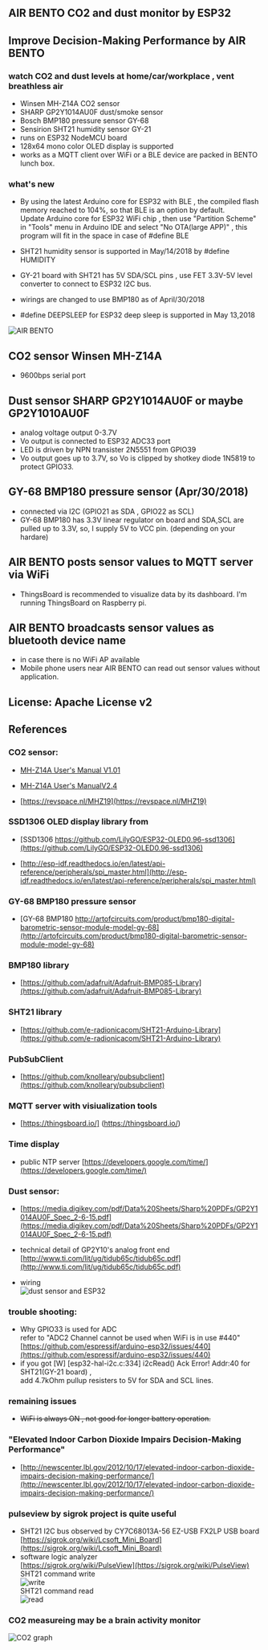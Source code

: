 ## AIR BENTO CO2 and dust monitor by ESP32
## Improve Decision-Making Performance by AIR BENTO
   
### watch CO2 and dust levels at home/car/workplace , vent breathless air
- Winsen MH-Z14A CO2 sensor
- SHARP GP2Y1014AU0F dust/smoke sensor
- Bosch BMP180 pressure sensor GY-68
- Sensirion SHT21 humidity sensor GY-21  
- runs on ESP32 NodeMCU board
- 128x64 mono color OLED display is supported
- works as a MQTT client over WiFi or a BLE device
are packed in BENTO lunch box.
### what's new
- By using the latest Arduino core for ESP32 with BLE , the compiled flash memory reached 
  to 104%, so that BLE is an option by default.<br>
  Update Arduino core for ESP32 WiFi chip , then use "Partition Scheme" in "Tools" menu in Arduino IDE and select "No OTA(large APP)" , 
  this program will fit in the space in case of #define BLE
  
- SHT21 humidity sensor is supported in May/14/2018 by #define HUMIDITY
- GY-21 board with SHT21 has 5V SDA/SCL pins , use FET 3.3V-5V level converter to connect to ESP32 I2C bus.
- wirings are changed to use BMP180 as of April/30/2018
- #define DEEPSLEEP for ESP32 deep sleep is supported in May 13,2018

![AIR BENTO](https://github.com/coniferconifer/AIR-BENTO/blob/master/AIR%20BENTO.jpg)
## CO2 sensor Winsen MH-Z14A
- 9600bps serial port
## Dust sensor SHARP GP2Y1014AU0F or maybe GP2Y1010AU0F
- analog voltage output 0-3.7V 
- Vo output is connected to ESP32 ADC33 port
- LED is driven by NPN transister 2N5551 from GPIO39
- Vo output goes up to 3.7V, so Vo is clipped by shotkey diode 1N5819 to protect GPIO33.

## GY-68 BMP180 pressure sensor (Apr/30/2018)
- connected via I2C (GPIO21 as SDA , GPIO22 as SCL)
- GY-68 BMP180 has 3.3V linear regulator on board and SDA,SCL are pulled up to 3.3V,
  so, I supply 5V to VCC pin. (depending on your hardare) 



## AIR BENTO posts sensor values to MQTT server via WiFi
- ThingsBoard is recommended to visualize data by its dashboard.
  I'm running ThingsBoard on Raspberry pi.

## AIR BENTO broadcasts sensor values as bluetooth device name
- in case there is no WiFi AP available
- Mobile phone users near AIR BENTO can read out sensor values without application.
## 

## License: Apache License v2

## References

### CO2 sensor:

- [MH-Z14A  User's Manual V1.01](http://www.winsen-sensor.com/d/files/infrared-gas-sensor/mh-z14a_co2-manual-v1_01.pdf)

- [MH-Z14A User's ManualV2.4](http://www.winsen-sensor.com/d/files/PDF/Infrared%20Gas%20Sensor/NDIR%20CO2%20SENSOR/MH-Z14%20CO2%20V2.4.pdf)

- [https://revspace.nl/MHZ19](https://revspace.nl/MHZ19)

### SSD1306 OLED display library from 
- [SSD1306 https://github.com/LilyGO/ESP32-OLED0.96-ssd1306](https://github.com/LilyGO/ESP32-OLED0.96-ssd1306)

- [http://esp-idf.readthedocs.io/en/latest/api-reference/peripherals/spi_master.html](http://esp-idf.readthedocs.io/en/latest/api-reference/peripherals/spi_master.html)

### GY-68 BMP180 pressure sensor
- [GY-68 BMP180 http://artofcircuits.com/product/bmp180-digital-barometric-sensor-module-model-gy-68](http://artofcircuits.com/product/bmp180-digital-barometric-sensor-module-model-gy-68)

### BMP180 library
- [https://github.com/adafruit/Adafruit-BMP085-Library](https://github.com/adafruit/Adafruit-BMP085-Library)

### SHT21 library 
- [https://github.com/e-radionicacom/SHT21-Arduino-Library](https://github.com/e-radionicacom/SHT21-Arduino-Library)


### PubSubClient
- [https://github.com/knolleary/pubsubclient](https://github.com/knolleary/pubsubclient)

### MQTT server with visiualization tools 
- [https://thingsboard.io/] (https://thingsboard.io/)

### Time display
- public NTP server  [https://developers.google.com/time/](https://developers.google.com/time/)

### Dust sensor:
- [https://media.digikey.com/pdf/Data%20Sheets/Sharp%20PDFs/GP2Y1014AU0F_Spec_2-6-15.pdf](https://media.digikey.com/pdf/Data%20Sheets/Sharp%20PDFs/GP2Y1014AU0F_Spec_2-6-15.pdf)

- technical detail of GP2Y10's analog front end  
[http://www.ti.com/lit/ug/tidub65c/tidub65c.pdf](http://www.ti.com/lit/ug/tidub65c/tidub65c.pdf)
- wiring<br>
![dust sensor and ESP32](https://github.com/coniferconifer/AIR-BENTO/blob/master/AIRBENTOcircuit.jpg)

### trouble shooting:
- Why GPIO33 is used for ADC <br>
  refer to "ADC2 Channel cannot be used when WiFi is in use #440"<br>
  [https://github.com/espressif/arduino-esp32/issues/440](https://github.com/espressif/arduino-esp32/issues/440)
- if you got [W] [esp32-hal-i2c.c:334] i2cRead() Ack Error! Addr:40 for SHT21(GY-21 board) , <br>
  add 4.7kOhm pullup resisters to 5V for SDA and SCL lines. 

### remaining issues
- ~~WiFi is always ON , not good for longer battery operation.~~

### "Elevated Indoor Carbon Dioxide Impairs Decision-Making Performance"
- [http://newscenter.lbl.gov/2012/10/17/elevated-indoor-carbon-dioxide-impairs-decision-making-performance/](http://newscenter.lbl.gov/2012/10/17/elevated-indoor-carbon-dioxide-impairs-decision-making-performance/)

### pulseview by sigrok project is quite useful 
- SHT21 I2C bus observed by CY7C68013A-56 EZ-USB FX2LP USB board<br>
  [https://sigrok.org/wiki/Lcsoft_Mini_Board](https://sigrok.org/wiki/Lcsoft_Mini_Board)
- software logic analyzer<br>
  [https://sigrok.org/wiki/PulseView](https://sigrok.org/wiki/PulseView)<br>
  SHT21 command write<br>
  ![write](https://github.com/coniferconifer/AIR-BENTO/blob/master/SHT21commandwrite.png)<br>
  SHT21 command read<br>
  ![read](https://github.com/coniferconifer/AIR-BENTO/blob/master/SHT21commandread.png)<br>

### CO2 measureing may be a brain activity monitor<br>
![CO2 graph](https://github.com/coniferconifer/AIR-BENTO/blob/master/CO2graph.png)<br>